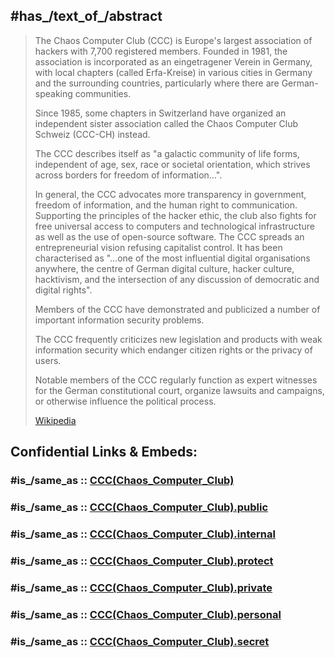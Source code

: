 


## #has_/text_of_/abstract 

> The Chaos Computer Club (CCC) is Europe's largest association of hackers 
> with 7,700 registered members. 
> Founded in 1981, the association is incorporated as an eingetragener Verein in Germany, 
> with local chapters (called Erfa-Kreise) in various cities in Germany 
> and the surrounding countries, particularly where there are German-speaking communities.
>
> Since 1985, some chapters in Switzerland have organized an independent sister association 
> called the Chaos Computer Club Schweiz (CCC-CH) instead.
>
> The CCC describes itself as "a galactic community of life forms, 
> independent of age, sex, race or societal orientation, which strives across borders 
> for freedom of information…". 
> 
> In general, the CCC advocates more transparency in government, freedom of information, and the human right to communication. Supporting the principles of the hacker ethic, the club also fights for free universal access to computers and technological infrastructure as well as the use of open-source software. The CCC spreads an entrepreneurial vision refusing capitalist control. It has been characterised as "…one of the most influential digital organisations anywhere, the centre of German digital culture, hacker culture, hacktivism, and the intersection of any discussion of democratic and digital rights".
>
> Members of the CCC have demonstrated and publicized a number of important information security problems.
>
> The CCC frequently criticizes new legislation and products with weak information security which endanger citizen rights or the privacy of users.
>
> Notable members of the CCC regularly function as expert witnesses for the German constitutional court, organize lawsuits and campaigns, or otherwise influence the political process.
>
> [Wikipedia](https://en.wikipedia.org/wiki/Chaos%20Computer%20Club)


## Confidential Links & Embeds: 

### #is_/same_as :: [CCC(Chaos_Computer_Club)](CCC(Chaos_Computer_Club).md) 

### #is_/same_as :: [CCC(Chaos_Computer_Club).public](/_public/Society/Economics/Business/Business-Entity/IT~Company/CCC(Chaos_Computer_Club).public.md) 

### #is_/same_as :: [CCC(Chaos_Computer_Club).internal](/_internal/Society/Economics/Business/Business-Entity/IT~Company/CCC(Chaos_Computer_Club).internal.md) 

### #is_/same_as :: [CCC(Chaos_Computer_Club).protect](/_protect/Society/Economics/Business/Business-Entity/IT~Company/CCC(Chaos_Computer_Club).protect.md) 

### #is_/same_as :: [CCC(Chaos_Computer_Club).private](/_private/Society/Economics/Business/Business-Entity/IT~Company/CCC(Chaos_Computer_Club).private.md) 

### #is_/same_as :: [CCC(Chaos_Computer_Club).personal](/_personal/Society/Economics/Business/Business-Entity/IT~Company/CCC(Chaos_Computer_Club).personal.md) 

### #is_/same_as :: [CCC(Chaos_Computer_Club).secret](/_secret/Society/Economics/Business/Business-Entity/IT~Company/CCC(Chaos_Computer_Club).secret.md)


